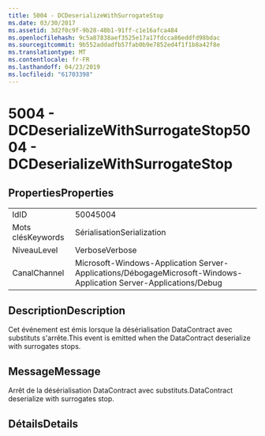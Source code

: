 ```yaml
---
title: 5004 - DCDeserializeWithSurrogateStop
ms.date: 03/30/2017
ms.assetid: 3d2f0c9f-9b28-40b1-91ff-c1e16afca484
ms.openlocfilehash: 9c5a87838aef3525e17a17fdcca86eddfd98bdac
ms.sourcegitcommit: 9b552addadfb57fab0b9e7852ed4f1f1b8a42f8e
ms.translationtype: MT
ms.contentlocale: fr-FR
ms.lasthandoff: 04/23/2019
ms.locfileid: "61703398"
---
```

# <a name="5004---dcdeserializewithsurrogatestop"></a><span data-ttu-id="b2adf-102">5004 - DCDeserializeWithSurrogateStop</span><span class="sxs-lookup"><span data-stu-id="b2adf-102">5004 - DCDeserializeWithSurrogateStop</span></span>
## <a name="properties"></a><span data-ttu-id="b2adf-103">Properties</span><span class="sxs-lookup"><span data-stu-id="b2adf-103">Properties</span></span>  
  
|||  
|-|-|  
|<span data-ttu-id="b2adf-104">Id</span><span class="sxs-lookup"><span data-stu-id="b2adf-104">ID</span></span>|<span data-ttu-id="b2adf-105">5004</span><span class="sxs-lookup"><span data-stu-id="b2adf-105">5004</span></span>|  
|<span data-ttu-id="b2adf-106">Mots clés</span><span class="sxs-lookup"><span data-stu-id="b2adf-106">Keywords</span></span>|<span data-ttu-id="b2adf-107">Sérialisation</span><span class="sxs-lookup"><span data-stu-id="b2adf-107">Serialization</span></span>|  
|<span data-ttu-id="b2adf-108">Niveau</span><span class="sxs-lookup"><span data-stu-id="b2adf-108">Level</span></span>|<span data-ttu-id="b2adf-109">Verbose</span><span class="sxs-lookup"><span data-stu-id="b2adf-109">Verbose</span></span>|  
|<span data-ttu-id="b2adf-110">Canal</span><span class="sxs-lookup"><span data-stu-id="b2adf-110">Channel</span></span>|<span data-ttu-id="b2adf-111">Microsoft-Windows-Application Server-Applications/Débogage</span><span class="sxs-lookup"><span data-stu-id="b2adf-111">Microsoft-Windows-Application Server-Applications/Debug</span></span>|  
  
## <a name="description"></a><span data-ttu-id="b2adf-112">Description</span><span class="sxs-lookup"><span data-stu-id="b2adf-112">Description</span></span>  
 <span data-ttu-id="b2adf-113">Cet événement est émis lorsque la désérialisation DataContract avec substituts s'arrête.</span><span class="sxs-lookup"><span data-stu-id="b2adf-113">This event is emitted when the DataContract deserialize with surrogates stops.</span></span>  
  
## <a name="message"></a><span data-ttu-id="b2adf-114">Message</span><span class="sxs-lookup"><span data-stu-id="b2adf-114">Message</span></span>  
 <span data-ttu-id="b2adf-115">Arrêt de la désérialisation DataContract avec substituts.</span><span class="sxs-lookup"><span data-stu-id="b2adf-115">DataContract deserialize with surrogates stop.</span></span>  
  
## <a name="details"></a><span data-ttu-id="b2adf-116">Détails</span><span class="sxs-lookup"><span data-stu-id="b2adf-116">Details</span></span>
